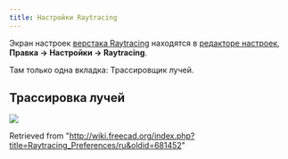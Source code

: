 ```yaml
---
title: Настройки Raytracing
---
```

Экран настроек [верстака Raytracing](/Raytracing_Workbench/ru "Raytracing Workbench/ru") находятся в [редакторе настроек](/Preferences_Editor/ru "Preferences Editor/ru"), **Правка → Настройки → Raytracing**.

Там только одна вкладка: Трассировщик лучей.

## Трассировка лучей

![](/images/Preference_Raytracing_Tab_01_ru.png)

Retrieved from "<http://wiki.freecad.org/index.php?title=Raytracing_Preferences/ru&oldid=681452>"
